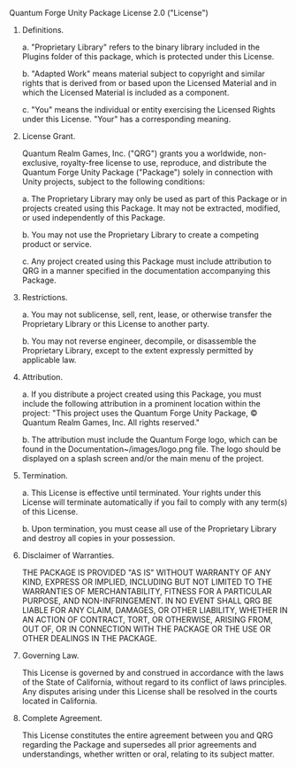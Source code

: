 Quantum Forge Unity Package License 2.0 ("License")

1. Definitions.

   a. "Proprietary Library" refers to the binary library included in the Plugins folder of this package, which is protected under this License.

   b. "Adapted Work" means material subject to copyright and similar rights that is derived from or based upon the Licensed Material and in which the Licensed Material is included as a component.

   c. "You" means the individual or entity exercising the Licensed Rights under this License. "Your" has a corresponding meaning.

2. License Grant.

   Quantum Realm Games, Inc. ("QRG") grants you a worldwide, non-exclusive, royalty-free license to use, reproduce, and distribute the Quantum Forge Unity Package ("Package") solely in connection with Unity projects, subject to the following conditions:

   a. The Proprietary Library may only be used as part of this Package or in projects created using this Package. It may not be extracted, modified, or used independently of this Package.

   b. You may not use the Proprietary Library to create a competing product or service.

   c. Any project created using this Package must include attribution to QRG in a manner specified in the documentation accompanying this Package.

3. Restrictions.

   a. You may not sublicense, sell, rent, lease, or otherwise transfer the Proprietary Library or this License to another party.

   b. You may not reverse engineer, decompile, or disassemble the Proprietary Library, except to the extent expressly permitted by applicable law.

4. Attribution.

   a. If you distribute a project created using this Package, you must include the following attribution in a prominent location within the project:
      "This project uses the Quantum Forge Unity Package, © Quantum Realm Games, Inc. All rights reserved."

   b. The attribution must include the Quantum Forge logo, which can be found in the Documentation~/images/logo.png file. The logo should be displayed on a splash screen and/or the main menu of the project.

5. Termination.

   a. This License is effective until terminated. Your rights under this License will terminate automatically if you fail to comply with any term(s) of this License.

   b. Upon termination, you must cease all use of the Proprietary Library and destroy all copies in your possession.

6. Disclaimer of Warranties.

   THE PACKAGE IS PROVIDED "AS IS" WITHOUT WARRANTY OF ANY KIND, EXPRESS OR IMPLIED, INCLUDING BUT NOT LIMITED TO THE WARRANTIES OF MERCHANTABILITY, FITNESS FOR A PARTICULAR PURPOSE, AND NON-INFRINGEMENT. IN NO EVENT SHALL QRG BE LIABLE FOR ANY CLAIM, DAMAGES, OR OTHER LIABILITY, WHETHER IN AN ACTION OF CONTRACT, TORT, OR OTHERWISE, ARISING FROM, OUT OF, OR IN CONNECTION WITH THE PACKAGE OR THE USE OR OTHER DEALINGS IN THE PACKAGE.

7. Governing Law.

   This License is governed by and construed in accordance with the laws of the State of California, without regard to its conflict of laws principles. Any disputes arising under this License shall be resolved in the courts located in California.

8. Complete Agreement.

   This License constitutes the entire agreement between you and QRG regarding the Package and supersedes all prior agreements and understandings, whether written or oral, relating to its subject matter.
